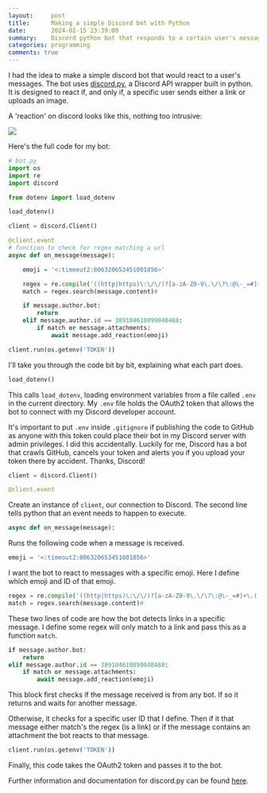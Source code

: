 ```yaml
---
layout:     post
title:      Making a simple Discord bot with Python
date:       2024-02-15 23:39:00
summary:    Discord python bot that responds to a certain user's messages.
categories: programming
comments: true
---
```

I had the idea to make a simple discord bot that would react to a user's messages. The bot uses [discord.py](https://discordpy.readthedocs.io/en/latest/index.html), a Discord API wrapper built in python. It is designed to react if, and only if, a specific user sends either a link or uploads an image.

A 'reaction' on discord looks like this, nothing too intrusive:

![](https://www.bgigurtsis.com/pictures/posts/discordbot/1.png)

Here's the full code for my bot:

```python
# bot.py
import os
import re
import discord

from dotenv import load_dotenv

load_dotenv()

client = discord.Client()

@client.event
# function to check for regex matching a url
async def on_message(message):

    emoji = '<:timeout2:806320653451001856>'

    regex = re.compile('((http|https)\:\/\/)?[a-zA-Z0-9\.\/\?\:@\-_=#]+\.([a-zA-Z]){2,6}([a-zA-Z0-9\.\&\/\?\:@\-_=#])*')
    match = regex.search(message.content)#

    if message.author.bot:
        return
    elif message.author.id == 389104618099048468:
        if match or message.attachments:
            await message.add_reaction(emoji)

client.run(os.getenv('TOKEN'))
```

I'll take you through the code bit by bit, explaining what each part does.

```python
load_dotenv()
```

This calls <code>load_dotenv</code>, loading environment variables from a file called `.env` in the current directory. My `.env` file holds the OAuth2 token that allows the bot to connect with my Discord developer account.

It's important to put `.env` inside `.gitignore` if publishing the code to GitHub as anyone with this token could place their bot in my Discord server with admin privileges. I did this accidentally. Luckily for me, Discord has a bot that crawls GitHub, cancels your token and alerts you if you upload your token there by accident. Thanks, Discord!

```python
client = discord.Client()

@client.event
```

Create an instance of `client`, our connection to Discord. The second line tells python that an event needs to happen to execute.

```python
async def on_message(message):
```

Runs the following code when a message is received.

```python
emoji = '<:timeout2:806320653451001856>'
```

I want the bot to react to messages with a specific emoji. Here I define which emoji and ID of that emoji.

```python
regex = re.compile('((http|https)\:\/\/)?[a-zA-Z0-9\.\/\?\:@\-_=#]+\.([a-zA-Z]){2,6}([a-zA-Z0-9\.\&\/\?\:@\-_=#])*')
match = regex.search(message.content)#
```

These two lines of code are how the bot detects links in a specific message. I define some regex will only match to a link and pass this as a function `match`.

```python
if message.author.bot:
    return
elif message.author.id == 389104618099048468:
    if match or message.attachments:
        await message.add_reaction(emoji)
```

This block first checks if the message received is from any bot. If so it returns and waits for another message.

Otherwise, it checks for a specific user ID that I define. Then if it that message either match's the regex (is a link) or if the message contains an attachment the bot reacts to that message.

```python
client.run(os.getenv('TOKEN'))
```

Finally, this code takes the OAuth2 token and passes it to the bot.

Further information and documentation for discord.py can be found [here](https://discordpy.readthedocs.io/en/latest/index.html).
